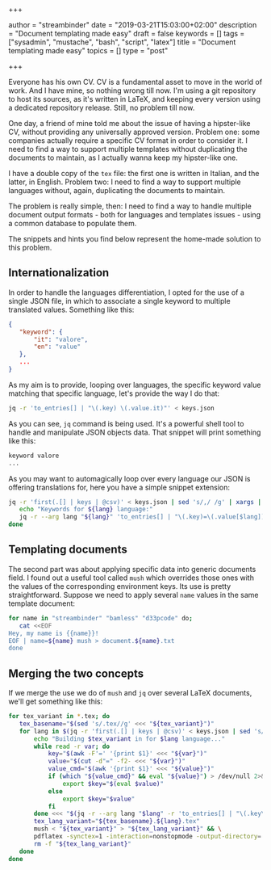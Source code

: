+++

author = "streambinder"
date = "2019-03-21T15:03:00+02:00"
description = "Document templating made easy"
draft = false
keywords = []
tags = ["sysadmin", "mustache", "bash", "script", "latex"]
title = "Document templating made easy"
topics = []
type = "post"

+++


Everyone has his own CV. CV is a fundamental asset to move in the world of work.
And I have mine, so nothing wrong till now.
I'm using a git repository to host its sources, as it's written in LaTeX, and keeping every version using a dedicated repository release.
Still, no problem till now.

One day, a friend of mine told me about the issue of having a hipster-like CV, without providing any universally approved version. Problem one: some companies actually require a specific CV format in order to consider it. I need to find a way to support multiple templates without duplicating the documents to maintain, as I actually wanna keep my hipster-like one.

I have a double copy of the `tex` file: the first one is written in Italian, and the latter, in English.
Problem two: I need to find a way to support multiple languages without, again, duplicating the documents to maintain.

The problem is really simple, then: I need to find a way to handle multiple document output formats - both for languages and templates issues - using a common database to populate them.

The snippets and hints you find below represent the home-made solution to this problem.

## Internationalization

In order to handle the languages differentiation, I opted for the use of a single JSON file, in which to associate a single keyword to multiple translated values. Something like this:

```json
{
   "keyword": {
       "it": "valore",
       "en": "value"
   },
   ...
}
```

As my aim is to provide, looping over languages, the specific keyword value matching that specific language, let's provide the way I do that:

```bash
jq -r 'to_entries[] | "\(.key) \(.value.it)"' < keys.json
```

As you can see, `jq` command is being used. It's a powerful shell tool to handle and manipulate JSON objects data. That snippet will print something like this:

```bash
keyword valore
...
```

As you may want to automagically loop over every language our JSON is offering translations for, here you have a simple snippet extension:

```bash
jq -r 'first(.[] | keys | @csv)' < keys.json | sed 's/,/ /g' | xargs | while read lang; do
   echo "Keywords for ${lang} language:"
   jq -r --arg lang "${lang}" 'to_entries[] | "\(.key)=\(.value[$lang])"' < keys.json
done
```

## Templating documents

The second part was about applying specific data into generic documents field. I found out a useful tool called `mush` which overrides those ones with the values of the corresponding environment keys.
Its use is pretty straightforward. Suppose we need to apply several `name` values in the same template document:

```bash
for name in "streambinder" "bamless" "d33pcode" do;
   cat <<EOF
Hey, my name is {{name}}!
EOF | name=${name} mush > document.${name}.txt
done
```

## Merging the two concepts

If we merge the use we do of `mush` and `jq` over several LaTeX documents, we'll get something like this:

```bash
for tex_variant in *.tex; do
   tex_basename="$(sed 's/.tex//g' <<< "${tex_variant}")"
   for lang in $(jq -r 'first(.[] | keys | @csv)' < keys.json | sed 's/,/ /g' | xargs); do
       echo "Building $tex_variant in for $lang language..."
       while read -r var; do
           key="$(awk -F'=' '{print $1}' <<< "${var}")"
           value="$(cut -d"=" -f2- <<< "${var}")"
           value_cmd="$(awk '{print $1}' <<< "${value}")"
           if (which "${value_cmd}" && eval "${value}") > /dev/null 2>&1; then
               export $key="$(eval $value)"
           else
               export $key="$value"
           fi
       done <<< "$(jq -r --arg lang "$lang" -r 'to_entries[] | "\(.key\)=\(.value[$lang]\)"' < keys.json)"
       tex_lang_variant="${tex_basename}.${lang}.tex"
       mush < "${tex_variant}" > "${tex_lang_variant}" && \
       pdflatex -synctex=1 -interaction=nonstopmode -output-directory=../bin "${tex_lang_variant}" 2>&1 > /dev/null && \
       rm -f "${tex_lang_variant}"
   done
done
```

